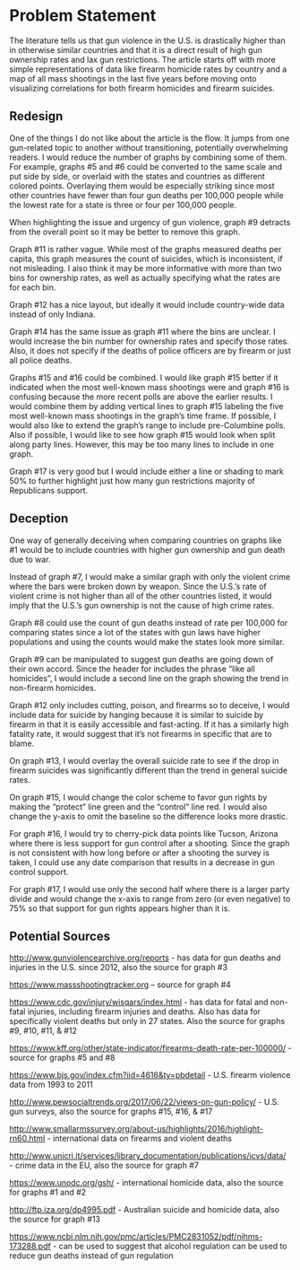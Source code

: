 # Problem Statement
The literature tells us that gun violence in the U.S. is drastically higher than in otherwise similar countries and that it is a direct result of high gun ownership rates and lax gun restrictions. The article starts off with more simple representations of data like firearm homicide rates by country and a map of all mass shootings in the last five years before moving onto visualizing correlations for both firearm homicides and firearm suicides. 

## Redesign
One of the things I do not like about the article is the flow. It jumps from one gun-related topic to another without transitioning, potentially overwhelming readers. I would reduce the number of graphs by combining some of them. For example, graphs #5 and #6 could be converted to the same scale and put side by side, or overlaid with the states and countries as different colored points. Overlaying them would be especially striking since most other countries have fewer than four gun deaths per 100,000 people while the lowest rate for a state is three or four per 100,000 people.

When highlighting the issue and urgency of gun violence, graph #9 detracts from the overall point so it may be better to remove this graph. 

Graph #11 is rather vague. While most of the graphs measured deaths per capita, this graph measures the count of suicides, which is inconsistent, if not misleading. I also think it may be more informative with more than two bins for ownership rates, as well as actually specifying what the rates are for each bin. 

Graph #12 has a nice layout, but ideally it would include country-wide data instead of only Indiana.

Graph #14 has the same issue as graph #11 where the bins are unclear. I would increase the bin number for ownership rates and specify those rates. Also, it does not specify if the deaths of police officers are by firearm or just all police deaths.

Graphs #15 and #16 could be combined. I would like graph #15 better if it indicated when the most well-known mass shootings were and graph #16 is confusing because the more recent polls are above the earlier results. I would combine them by adding vertical lines to graph #15 labeling the five most well-known mass shootings in the graph’s time frame. If possible, I would also like to extend the graph’s range to include pre-Columbine polls. Also if possible, I would like to see how graph #15 would look when split along party lines. However, this may be too many lines to include in one graph.

Graph #17 is very good but I would include either a line or shading to mark 50% to further highlight just how many gun restrictions majority of Republicans support.

## Deception
One way of generally deceiving when comparing countries on graphs like #1 would be to include countries with higher gun ownership and gun death due to war.

Instead of graph #7, I would make a similar graph with only the violent crime where the bars were broken down by weapon. Since the U.S.’s rate of violent crime is not higher than all of the other countries listed, it would imply that the U.S.’s gun ownership is not the cause of high crime rates.

Graph #8 could use the count of gun deaths instead of rate per 100,000 for comparing states since a lot of the states with gun laws have higher populations and using the counts would make the states look more similar.

Graph #9 can be manipulated to suggest gun deaths are going down of their own accord. Since the header for includes the phrase “like all homicides”, I would include a second line on the graph showing the trend in non-firearm homicides.

Graph #12 only includes cutting, poison, and firearms so to deceive, I would include data for suicide by hanging because it is similar to suicide by firearm in that it is easily accessible and fast-acting. If it has a similarly high fatality rate, it would suggest that it’s not firearms in specific that are to blame.

On graph #13, I would overlay the overall suicide rate to see if the drop in firearm suicides was significantly different than the trend in general suicide rates.

On graph #15, I would change the color scheme to favor gun rights by making the “protect” line green and the “control” line red. I would also change the y-axis to omit the baseline so the difference looks more drastic.

For graph #16, I would try to cherry-pick data points like Tucson, Arizona where there is less support for gun control after a shooting. Since the graph is not consistent with how long before or after a shooting the survey is taken, I could use any date comparison that results in a decrease in gun control support.

For graph #17, I would use only the second half where there is a larger party divide and would change the x-axis to range from zero (or even negative) to 75% so that support for gun rights appears higher than it is.

## Potential Sources
http://www.gunviolencearchive.org/reports - has data for gun deaths and injuries in the U.S. since 2012, also the source for graph #3

https://www.massshootingtracker.org – source for graph #4

https://www.cdc.gov/injury/wisqars/index.html - has data for fatal and non-fatal injuries, including firearm injuries and deaths. Also has data for specifically violent deaths but only in 27 states. Also the source for graphs #9, #10, #11, & #12

https://www.kff.org/other/state-indicator/firearms-death-rate-per-100000/ - source for graphs #5 and #8

https://www.bjs.gov/index.cfm?iid=4616&ty=pbdetail - U.S. firearm violence data from 1993 to 2011

http://www.pewsocialtrends.org/2017/06/22/views-on-gun-policy/ - U.S. gun surveys, also the source for graphs #15, #16, & #17

http://www.smallarmssurvey.org/about-us/highlights/2016/highlight-rn60.html - international data on firearms and violent deaths

http://www.unicri.it/services/library_documentation/publications/icvs/data/ - crime data in the EU, also the source for graph #7

https://www.unodc.org/gsh/ - international homicide data, also the source for graphs #1 and #2

http://ftp.iza.org/dp4995.pdf - Australian suicide and homicide data, also the source for graph #13

https://www.ncbi.nlm.nih.gov/pmc/articles/PMC2831052/pdf/nihms-173288.pdf - can be used to suggest that alcohol regulation can be used to reduce gun deaths instead of gun regulation
